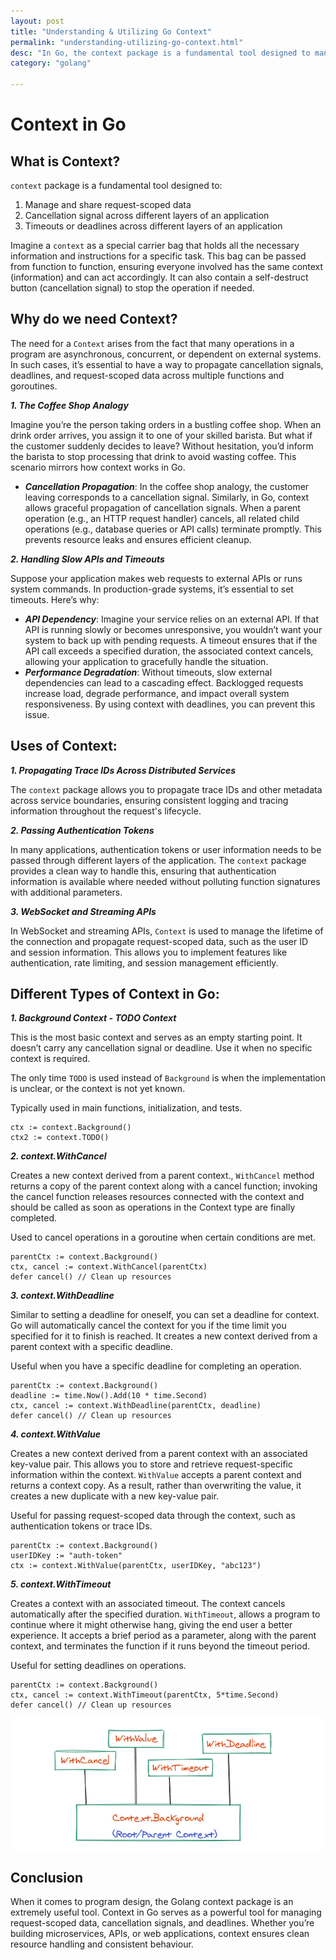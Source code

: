 ```yaml
---
layout: post
title: "Understanding & Utilizing Go Context"
permalink: "understanding-utilizing-go-context.html"
desc: "In Go, the context package is a fundamental tool designed to manage and share request-scoped data, cancellation signals, and timeouts or deadlines across different layers of an application."
category: "golang"

---
```

# Context in Go

## What is Context?

`context` package is a fundamental tool designed to:

1. Manage and share request-scoped data
2. Cancellation signal across different layers of an application
3. Timeouts or deadlines across different layers of an application

Imagine a `context` as a special carrier bag that holds all the necessary information and instructions for a specific task. This bag can be passed from function to function, ensuring everyone involved has the same context (information) and can act accordingly. It can also contain a self-destruct button (cancellation signal) to stop the operation if needed.

## Why do we need Context?

The need for a `Context` arises from the fact that many operations in a program are asynchronous, concurrent, or dependent on external systems. In such cases, it’s essential to have a way to propagate cancellation signals, deadlines, and request-scoped data across multiple functions and goroutines.

***1. The Coffee Shop Analogy***

Imagine you’re the person taking orders in a bustling coffee shop. When an drink order arrives, you assign it to one of your skilled barista. But what if the customer suddenly decides to leave? Without hesitation, you’d inform the barista to stop processing that drink to avoid wasting coffee. This scenario mirrors how context works in Go.

- ***Cancellation Propagation***: In the coffee shop analogy, the customer leaving corresponds to a cancellation signal. Similarly, in Go, context allows graceful propagation of cancellation signals. When a parent operation (e.g., an HTTP request handler) cancels, all related child operations (e.g., database queries or API calls) terminate promptly. This prevents resource leaks and ensures efficient cleanup.

***2. Handling Slow APIs and Timeouts***

Suppose your application makes web requests to external APIs or runs system commands. In production-grade systems, it’s essential to set timeouts. Here’s why:

- ***API Dependency***: Imagine your service relies on an external API. If that API is running slowly or becomes unresponsive, you wouldn’t want your system to back up with pending requests. A timeout ensures that if the API call exceeds a specified duration, the associated context cancels, allowing your application to gracefully handle the situation.
- ***Performance Degradation***: Without timeouts, slow external dependencies can lead to a cascading effect. Backlogged requests increase load, degrade performance, and impact overall system responsiveness. By using context with deadlines, you can prevent this issue.

## Uses of Context:

***1. Propagating Trace IDs Across Distributed Services***

The `context` package allows you to propagate trace IDs and other metadata across service boundaries, ensuring consistent logging and tracing information throughout the request's lifecycle.

***2. Passing Authentication Tokens***

In many applications, authentication tokens or user information needs to be passed through different layers of the application. The `context` package provides a clean way to handle this, ensuring that authentication information is available where needed without polluting function signatures with additional parameters.

***3. WebSocket and Streaming APIs***

In WebSocket and streaming APIs, `Context` is used to manage the lifetime of the connection and propagate request-scoped data, such as the user ID and session information. This allows you to implement features like authentication, rate limiting, and session management efficiently.

## Different Types of Context in Go:

***1. Background Context - TODO Context***

This is the most basic context and serves as an empty starting point. It doesn’t carry any cancellation signal or deadline. Use it when no specific context is required.

The only time `TODO` is used instead of `Background` is when the implementation is unclear, or the context is not yet known.

Typically used in main functions, initialization, and tests.

    ctx := context.Background()
    ctx2 := context.TODO()

***2. context.WithCancel***

Creates a new context derived from a parent context., `WithCancel` method returns a copy of the parent context along with a cancel function; invoking the cancel function releases resources connected with the context and should be called as soon as operations in the Context type are finally completed.

Used to cancel operations in a goroutine when certain conditions are met.

    parentCtx := context.Background()
    ctx, cancel := context.WithCancel(parentCtx)
    defer cancel() // Clean up resources

***3. context.WithDeadline***

Similar to setting a deadline for oneself, you can set a deadline for context. Go will automatically cancel the context for you if the time limit you specified for it to finish is reached. It creates a new context derived from a parent context with a specific deadline.

Useful when you have a specific deadline for completing an operation.

    parentCtx := context.Background()
    deadline := time.Now().Add(10 * time.Second)
    ctx, cancel := context.WithDeadline(parentCtx, deadline)
    defer cancel() // Clean up resources

***4. context.WithValue***

Creates a new context derived from a parent context with an associated key-value pair. This allows you to store and retrieve request-specific information within the context. `WithValue` accepts a parent context and returns a context copy. As a result, rather than overwriting the value, it creates a new duplicate with a new key-value pair.

Useful for passing request-scoped data through the context, such as authentication tokens or trace IDs.

    parentCtx := context.Background()
    userIDKey := "auth-token"
    ctx := context.WithValue(parentCtx, userIDKey, "abc123")

***5. context.WithTimeout***

Creates a context with an associated timeout. The context cancels automatically after the specified duration. `WithTimeout`, allows a program to continue where it might otherwise hang, giving the end user a better experience. It accepts a brief period as a parameter, along with the parent context, and terminates the function if it runs beyond the timeout period.

Useful for setting deadlines on operations.

    parentCtx := context.Background()
    ctx, cancel := context.WithTimeout(parentCtx, 5*time.Second)
    defer cancel() // Clean up resources

![Different types of context in Golang](/assets/img/go-context.png "Go Context")

## Conclusion
When it comes to program design, the Golang context package is an extremely useful tool. Context in Go serves as a powerful tool for managing request-scoped data, cancellation signals, and deadlines. Whether you’re building microservices, APIs, or web applications, context ensures clean resource handling and consistent behaviour.
